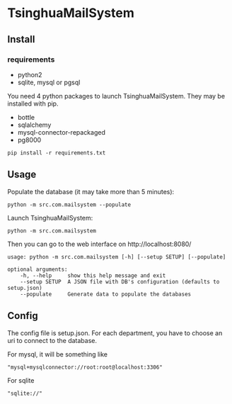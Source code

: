 TsinghuaMailSystem
==================

## Install

### requirements

- python2
- sqlite, mysql or pgsql

You need 4 python packages to launch TsinghuaMailSystem. They may be installed
with pip.

- bottle
- sqlalchemy
- mysql-connector-repackaged
- pg8000

```pip install -r requirements.txt```

## Usage

Populate the database (it may take more than 5 minutes):

```python -m src.com.mailsystem --populate```

Launch TsinghuaMailSystem:

```python -m src.com.mailsystem```

Then you can go to the web interface on http://localhost:8080/

```
usage: python -m src.com.mailsystem [-h] [--setup SETUP] [--populate]

optional arguments:
    -h, --help     show this help message and exit
    --setup SETUP  A JSON file with DB's configuration (defaults to setup.json)
    --populate     Generate data to populate the databases
```

## Config

The config file is setup.json. For each department, you have to choose an uri to
connect to the database.

For mysql, it will be something like
```
"mysql+mysqlconnector://root:root@localhost:3306"
```

For sqlite
```
"sqlite://"
```

